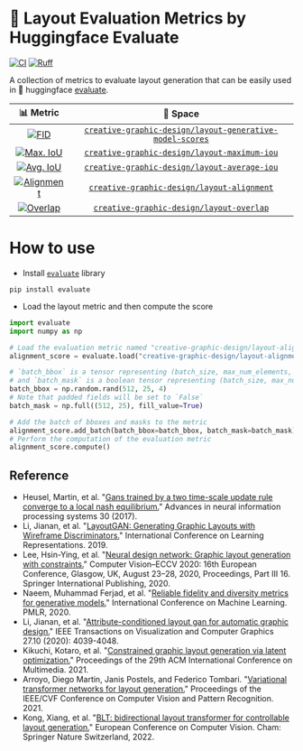 # 🤗 Layout Evaluation Metrics by Huggingface Evaluate
[![CI](https://github.com/shunk031/huggingface-evaluate_layout-metrics/actions/workflows/ci.yaml/badge.svg)](https://github.com/shunk031/huggingface-evaluate_layout-metrics/actions/workflows/ci.yaml)
[![Ruff](https://img.shields.io/endpoint?url=https://raw.githubusercontent.com/astral-sh/ruff/main/assets/badge/v2.json)](https://github.com/astral-sh/ruff)

A collection of metrics to evaluate layout generation that can be easily used in 🤗 huggingface [evaluate](https://huggingface.co/docs/evaluate/index).

| 📊 Metric | 🤗 Space |
|:---------:|:---------:|
| [![FID](https://github.com/shunk031/huggingface-evaluate_layout-metrics/actions/workflows/layout_generative_model_scores.yaml/badge.svg)](https://github.com/shunk031/huggingface-evaluate_layout-metrics/actions/workflows/layout_generative_model_scores.yaml) | [`creative-graphic-design/layout-generative-model-scores`](https://huggingface.co/spaces/creative-graphic-design/layout-generative-model-scores) |
| [![Max. IoU](https://github.com/shunk031/huggingface-evaluate_layout-metrics/actions/workflows/layout_maximum_iou.yaml/badge.svg)](https://github.com/shunk031/huggingface-evaluate_layout-metrics/actions/workflows/layout_maximum_iou.yaml) | [`creative-graphic-design/layout-maximum-iou`](https://huggingface.co/spaces/creative-graphic-design/layout-maximum-iou) |
| [![Avg. IoU](https://github.com/shunk031/huggingface-evaluate_layout-metrics/actions/workflows/layout_average_iou.yaml/badge.svg)](https://github.com/shunk031/huggingface-evaluate_layout-metrics/actions/workflows/layout_average_iou.yaml) | [`creative-graphic-design/layout-average-iou`](https://huggingface.co/spaces/creative-graphic-design/layout-average-iou) |
| [![Alignment](https://github.com/shunk031/huggingface-evaluate_layout-metrics/actions/workflows/layout_alignment.yaml/badge.svg)](https://github.com/shunk031/huggingface-evaluate_layout-metrics/actions/workflows/layout_alignment.yaml) | [`creative-graphic-design/layout-alignment`](https://huggingface.co/spaces/creative-graphic-design/layout-alignment) |
| [![Overlap](https://github.com/shunk031/huggingface-evaluate_layout-metrics/actions/workflows/layout_overlap.yaml/badge.svg)](https://github.com/shunk031/huggingface-evaluate_layout-metrics/actions/workflows/layout_overlap.yaml) | [`creative-graphic-design/layout-overlap`](https://huggingface.co/spaces/creative-graphic-design/layout-overlap) |

# How to use

- Install [`evaluate`](https://huggingface.co/docs/evaluate/index) library

```shell
pip install evaluate
```

- Load the layout metric and then compute the score

```python
import evaluate
import numpy as np

# Load the evaluation metric named "creative-graphic-design/layout-alignment"
alignment_score = evaluate.load("creative-graphic-design/layout-alignment")

# `batch_bbox` is a tensor representing (batch_size, max_num_elements, coordinates) 
# and `batch_mask` is a boolean tensor representing (batch_size, max_num_elements).
batch_bbox = np.random.rand(512, 25, 4)
# Note that padded fields will be set to `False`
batch_mask = np.full((512, 25), fill_value=True)

# Add the batch of bboxes and masks to the metric
alignment_score.add_batch(batch_bbox=batch_bbox, batch_mask=batch_mask)
# Perform the computation of the evaluation metric
alignment_score.compute()
```

## Reference

- Heusel, Martin, et al. "[Gans trained by a two time-scale update rule converge to a local nash equilibrium.](https://arxiv.org/abs/1706.08500)" Advances in neural information processing systems 30 (2017).
- Li, Jianan, et al. "[LayoutGAN: Generating Graphic Layouts with Wireframe Discriminators.](https://arxiv.org/abs/1901.06767)" International Conference on Learning Representations. 2019.
- Lee, Hsin-Ying, et al. "[Neural design network: Graphic layout generation with constraints.](https://arxiv.org/abs/1912.09421)" Computer Vision–ECCV 2020: 16th European Conference, Glasgow, UK, August 23–28, 2020, Proceedings, Part III 16. Springer International Publishing, 2020.
- Naeem, Muhammad Ferjad, et al. "[Reliable fidelity and diversity metrics for generative models.](https://arxiv.org/abs/2002.09797)" International Conference on Machine Learning. PMLR, 2020.
- Li, Jianan, et al. "[Attribute-conditioned layout gan for automatic graphic design.](https://arxiv.org/abs/2009.05284)" IEEE Transactions on Visualization and Computer Graphics 27.10 (2020): 4039-4048.
- Kikuchi, Kotaro, et al. "[Constrained graphic layout generation via latent optimization.](https://arxiv.org/abs/2108.00871)" Proceedings of the 29th ACM International Conference on Multimedia. 2021.
- Arroyo, Diego Martin, Janis Postels, and Federico Tombari. "[Variational transformer networks for layout generation.](https://arxiv.org/abs/2104.02416)" Proceedings of the IEEE/CVF Conference on Computer Vision and Pattern Recognition. 2021.
- Kong, Xiang, et al. "[BLT: bidirectional layout transformer for controllable layout generation.](https://arxiv.org/abs/2112.05112)" European Conference on Computer Vision. Cham: Springer Nature Switzerland, 2022.

